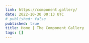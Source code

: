 ```yaml
---
link: https://component.gallery/
date: 2022-10-30 00:13 UTC
# published: false
published: true
title: Home | The Component Gallery
tags: []
---
```



